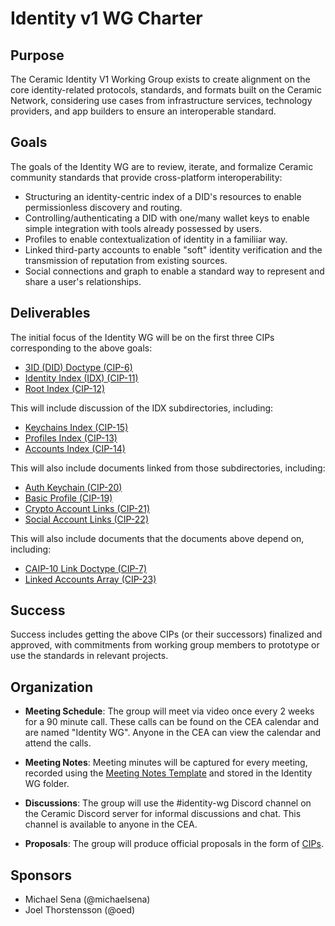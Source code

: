 # Identity v1 WG Charter

## Purpose

The Ceramic Identity V1 Working Group exists to create alignment on the core identity-related protocols, standards, and formats built on the Ceramic Network, considering use cases from infrastructure services, technology providers, and app builders to ensure an interoperable standard. 

## Goals

The goals of the Identity WG are to review, iterate, and formalize Ceramic community standards that provide cross-platform interoperability:

- Structuring an identity-centric index of a DID's resources to enable permissionless discovery and routing.
- Controlling/authenticating a DID with one/many wallet keys to enable simple integration with tools already possessed by users.
- Profiles to enable contextualization of identity in a familiiar way.
- Linked third-party accounts to enable "soft" identity verification and the transmission of reputation from existing sources.
- Social connections and graph to enable a standard way to represent and share a user's relationships.


## Deliverables

The initial focus of the Identity WG will be on the first three CIPs corresponding to the above goals: 

- [3ID (DID) Doctype (CIP-6)](https://github.com/ceramicnetwork/CIP/issues/6)
- [Identity Index (IDX) (CIP-11)](https://github.com/ceramicnetwork/CIP/issues/3)
- [Root Index (CIP-12)](https://github.com/ceramicnetwork/CIP/issues/21)

This will include discussion of the IDX subdirectories, including: 

- [Keychains Index (CIP-15)](https://github.com/ceramicnetwork/CIP/issues/13)
- [Profiles Index (CIP-13)](https://github.com/ceramicnetwork/CIP/issues/12)
- [Accounts Index (CIP-14)](https://github.com/ceramicnetwork/CIP/issues/14)

This will also include documents linked from those subdirectories, including:

- [Auth Keychain (CIP-20)](https://github.com/ceramicnetwork/CIP/issues/33)
- [Basic Profile (CIP-19)](https://github.com/ceramicnetwork/CIP/issues/32)
- [Crypto Account Links (CIP-21)](https://github.com/ceramicnetwork/CIP/issues/44)
- [Social Account Links (CIP-22)](https://github.com/ceramicnetwork/CIP/issues/43)

This will also include documents that the documents above depend on, including:

- [CAIP-10 Link Doctype (CIP-7)](https://github.com/ceramicnetwork/CIP/issues/15)
- [Linked Accounts Array (CIP-23)](https://github.com/ceramicnetwork/CIP/issues/55)


## Success

Success includes getting the above CIPs (or their successors) finalized and approved, with commitments from working group members to prototype or use the standards in relevant projects. 


## Organization

- **Meeting Schedule**: The group will meet via video once every 2 weeks for a 90 minute call. These calls can be found on the CEA calendar and are named "Identity WG". Anyone in the CEA can view the calendar and attend the calls.

- **Meeting Notes**: Meeting minutes will be captured for every meeting, recorded using the [Meeting Notes Template](templates/meeting-notes-template.md) and stored in the Identity WG folder.

- **Discussions**: The group will use the #identity-wg Discord channel on the Ceramic Discord server for informal discussions and chat. This channel is available to anyone in the CEA.

- **Proposals**: The group will produce official proposals in the form of [CIPs](http://github.com/ceramicnetwork/cip).


## Sponsors

- Michael Sena (@michaelsena)
- Joel Thorstensson (@oed)
